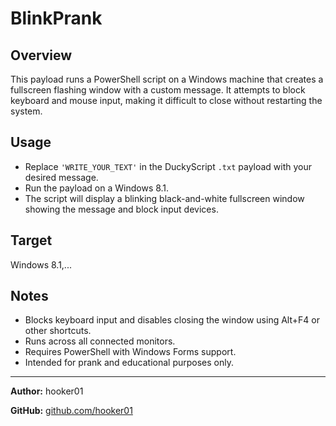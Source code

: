 # BlinkPrank

## Overview

This payload runs a PowerShell script on a Windows machine that creates a fullscreen flashing window with a custom message. It attempts to block keyboard and mouse input, making it difficult to close without restarting the system.

## Usage

- Replace `'WRITE_YOUR_TEXT'` in the DuckyScript `.txt` payload with your desired message.
- Run the payload on a Windows 8.1.
- The script will display a blinking black-and-white fullscreen window showing the message and block input devices.

## Target

Windows 8.1,...

## Notes

- Blocks keyboard input and disables closing the window using Alt+F4 or other shortcuts.
- Runs across all connected monitors.
- Requires PowerShell with Windows Forms support.
- Intended for prank and educational purposes only.

---

**Author:** hooker01

**GitHub:** [github.com/hooker01](https://github.com/hooker01)
